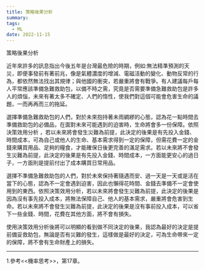 ```yaml
---
title: 策略後果分析
summary:
tags:
  - ML
date: 2022-11-15
---
```

策略後果分析

 近年來許多的訊息指出今後五年是台灣最危險的時期，例如:無法精準預測的天災，即便事發前有著前兆，像是氣體濃度的增減、電磁活動的變化、動物反常的行為，都依然無法找出其規律；與他國的衝突，若嚴重將會有戰爭。有人建議每戶每人平常應該準備急難救助包，以備不時之需，究竟是否需要準備急難救助包是許多人的煩惱，未來有著太多不確定、人們的惰性，使我們對這個可能會危害生命的議題，一而再再而三的拖延。

 選擇準備急難救助包的人們，對於未來抱持著未雨綢繆的心態，認為花一點時間去準備救助包的必備品，在面對未來可能遇到的迫害時，生命將會多一份保障。依照決策效用分析 ，若以未來將會發生災難為前提，此決定的後果是有先投入金錢、時間成本，可為自己或他人的生命、基本需求得到一定的保障，但需花費一定的金錢來購買用品、足夠的糧食，才能確保日後更完善的滿足需求。若以未來將不會發生災難為前提，此決定的後果是有先投入金錢、時間成本，一方面能更安心的過日子，一方面則是提前付出了成本購買日常用品。    
  
 選擇不準備急難救助包的人們，對於未來保持著隨遇而安、過一天是一天或是活在當下的心態，認為不一定會遇到迫害，因此也懶得花時間、金錢去準備不一定會使用到的東西。依照決策效用分析，若以未來將會發生災難為前提，此決定的後果是因為沒有事先投入成本，將無法保障自己、他人的基本需求，嚴重將會危害到生命。若以未來將不會發生災難為前提，此決定的後果是沒有事前投入成本，可以省下一些金錢、時間，花費在其他方面，將不會有損失。

 使用決策效用分析後將可以明顯的看到做不同決定的後果，我認為最好的決定是提前備妥救助包，無論是否有災難的發生，這樣做是最好的決定，可為生命帶來一定的保障，將不會有生命財產上的損失。





________________________________
1.參考<<機率思考>>，第17章。